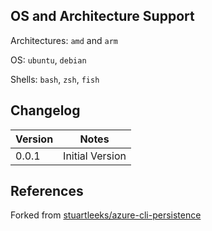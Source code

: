 ## OS and Architecture Support

Architectures: `amd` and `arm`

OS: `ubuntu`, `debian`

Shells: `bash`, `zsh`, `fish`

## Changelog

| Version | Notes           |
| ------- | --------------- |
| 0.0.1   | Initial Version |

## References

Forked from [stuartleeks/azure-cli-persistence](https://github.com/stuartleeks/dev-container-features/tree/main/src/azure-cli-persistence)
